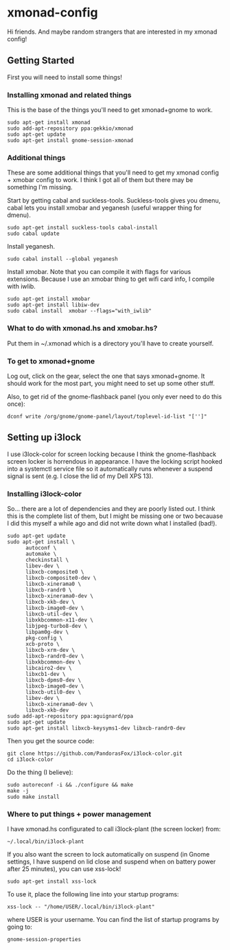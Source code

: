 # xmonad-config

Hi friends. And maybe random strangers that are interested in my xmonad config!

## Getting Started

First you will need to install some things!

### Installing xmonad and related things

This is the base of the things you'll need to get xmonad+gnome to work.

```
sudo apt-get install xmonad
sudo add-apt-repository ppa:gekkio/xmonad
sudo apt-get update
sudo apt-get install gnome-session-xmonad
```

### Additional things

These are some additional things that you'll need to get my xmonad config + xmobar config to work. I think I got all of them but there may be something I'm missing.

Start by getting cabal and suckless-tools. Suckless-tools gives you dmenu, cabal lets you install xmobar and yeganesh (useful wrapper thing for dmenu).
```
sudo apt-get install suckless-tools cabal-install
sudo cabal update
```
Install yeganesh.
```
sudo cabal install --global yeganesh
```
Install xmobar. Note that you can compile it with flags for various extensions. Because I use an xmobar thing to get wifi card info, I compile with iwlib.
```
sudo apt-get install xmobar
sudo apt-get install libiw-dev
sudo cabal install  xmobar --flags="with_iwlib"
```

### What to do with xmonad.hs and xmobar.hs?

Put them in ~/.xmonad which is a directory you'll have to create yourself.

### To get to xmonad+gnome

Log out, click on the gear, select the one that says xmonad+gnome. It should work for the most part, you might need to set up some other stuff.

Also, to get rid of the gnome-flashback panel (you only ever need to do this once):
```
dconf write /org/gnome/gnome-panel/layout/toplevel-id-list "['']"
```
## Setting up i3lock

I use i3lock-color for screen locking because I think the gnome-flashback screen locker is horrendous in appearance. I have the locking script hooked into a systemctl service file so it automatically runs whenever a suspend signal is sent (e.g. I close the lid of my Dell XPS 13).

### Installing i3lock-color

So... there are a lot of dependencies and they are poorly listed out. I think this is the complete list of them, but I might be missing one or two becauase I did this myself a while ago and did not write down what I installed (bad!).

```
sudo apt-get update
sudo apt-get install \
      autoconf \
      automake \
      checkinstall \
      libev-dev \
      libxcb-composite0 \
      libxcb-composite0-dev \
      libxcb-xinerama0 \
      libxcb-randr0 \
      libxcb-xinerama0-dev \
      libxcb-xkb-dev \
      libxcb-image0-dev \
      libxcb-util-dev \
      libxkbcommon-x11-dev \
      libjpeg-turbo8-dev \
      libpam0g-dev \
      pkg-config \
      xcb-proto \
      libxcb-xrm-dev \
      libxcb-randr0-dev \
      libxkbcommon-dev \
      libcairo2-dev \
      libxcb1-dev \
      libxcb-dpms0-dev \
      libxcb-image0-dev \
      libxcb-util0-dev \
      libev-dev \
      libxcb-xinerama0-dev \
      libxcb-xkb-dev
sudo add-apt-repository ppa:aguignard/ppa
sudo apt-get update
sudo apt-get install libxcb-keysyms1-dev libxcb-randr0-dev
```

Then you get the source code:
```
git clone https://github.com/PandorasFox/i3lock-color.git 
cd i3lock-color
```
Do the thing (I believe):
```
sudo autoreconf -i && ./configure && make
make -j
sudo make install
```

### Where to put things + power management

I have xmonad.hs configurated to call i3lock-plant (the screen locker) from:
```
~/.local/bin/i3lock-plant
```

If you also want the screen to lock automatically on suspend (in Gnome settings, I have suspend on lid close and suspend when on battery power after 25 minutes), you can use xss-lock!

```
sudo apt-get install xss-lock
```
To use it, place the following line into your startup programs:
```
xss-lock -- "/home/USER/.local/bin/i3lock-plant"
```
where USER is your username. You can find the list of startup programs by going to:
```
gnome-session-properties
```

